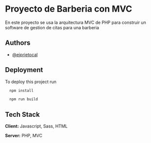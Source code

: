 
# Proyecto de Barberia con MVC

En este proyecto se usa la arquitectura MVC de PHP para construir un software de gestion de citas para una barberia


## Authors

- [@ejprietocal](https://github.com/ejprietocal)


## Deployment

To deploy this project run

```bash 
  npm install
```

```bash 
  npm run build
```


## Tech Stack

**Client:** Javascript, Sass, HTML

**Server:** PHP, MVC

